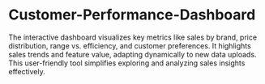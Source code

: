 # Customer-Performance-Dashboard
The interactive dashboard visualizes key metrics like sales by brand, price distribution, range vs. efficiency, and customer preferences. It highlights sales trends and feature value, adapting dynamically to new data uploads. This user-friendly tool simplifies exploring and analyzing sales insights effectively.
